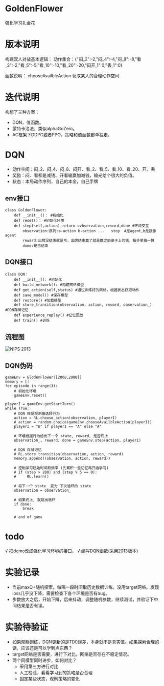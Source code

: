 # GoldenFlower
强化学习扎金花

# 版本说明
构建双人对战基本逻辑：
动作集合：{"闷_2":-2,"闷_4":-4,"闷_8":-8,"看_2":-2,"看_5":-5,"看_10":-10,"看_20":-20,"闷开_1":0,"丢_1":0}

函数说明：
chooseAvailbleAction 获取某人的合理动作空间

# 迭代说明
构想了三种方案：
+ DQN，值函数。
+ 蒙特卡洛法，类似alphaGoZero。
+ AC框架下DDPG或者PPO，策略和值函数都单独走。

# DQN
+ 动作空间：闷_2、闷_4、闷_8、闷开、看_2、看_5、看_10、看_20、开、丢
+ 奖励：闷、看都是减钱、开看输赢加减钱，输光给个很大的负值。
+ 状态：本局动作序列，自己的本金，自己手牌

## env接口
    class GoldenFlower:
        def __init__()： #初始化
        def reset()： #初始化环境
        def step(self,action):return ovbservation,reward,done #环境交互
            observation:序列:a-action b-action ...   stop  A是agent,b是镜像agent
            reward:出牌没结束就是亏，出牌结束赢了就是赢之前桌子上的钱，每步单独一算
            done:是否结束
## DQN接口
    class DQN：
        def __init__(): #初始化
        def build_network(): #构建网络模型
        def get_action(self,status) #通过训练好的网络，根据状态获取动作
        def save_model() #保存模型
        def restore() #加载模型
        def store_transition(observation, action, reward, observation_) #DQN存储记忆
        def experience_replay() #记忆回放
        def train() #训练

## 流程图
![NIPS 2013](https://img-blog.csdn.net/20170612221532013?watermark/2/text/aHR0cDovL2Jsb2cuY3Nkbi5uZXQvdTAxMzIzNjk0Ng==/font/5a6L5L2T/fontsize/400/fill/I0JBQkFCMA==/dissolve/70/gravity/SouthEast)

## DQN伪码
    gameEnv = GlodenFlower([2000,2000])
    memory = []
    for episode in range(3):
        # 初始化环境
        gameEnv.reset()

    playerI = gameEnv.getStartTurn()
    while True:
        # DQN 根据观测值选择行为
        action = RL.choose_action(observation, playerI)
        # action = random.choice(gameEnv.chooseAvailbleAction(playerI))
        playerI = "B" if playerI == "A" else "A"

        # 环境根据行为给出下一个 state, reward, 是否终止
        observation_, reward, done = gameEnv.step(action, playerI)

        # DQN 存储记忆
        # RL.store_transition(observation, action, reward)
        memory.append((observation, action, reward))

        # 控制学习起始时间和频率 (先累积一些记忆再开始学习)
        # if (step > 200) and (step % 5 == 0):
        #     RL.learn()

        # 将下一个 state_ 变为 下次循环的 state
        observation = observation_

        # 如果终止, 就跳出循环
        if done:
            break

        # end of game


# todo
√ 把demo改成强化学习环境的接口。
√ 编写DQN函数(采用2013版本)

# 实验记录
+ 当前maxQ+随机探索，每隔一段时间取历史数据训练。没用target网络。发现loss几乎没下降，需要检查下各个环境是否有bug。
+ 步数放大之后，开始下降，后来抖动，调整随机参数，继续测试，并验证下中间结果是否有误。

# 实验待验证
+ 如果观察训练，DQN更新的是TD0误差，本身就不是真实值。如果探索合理的话，应该还是可以学到点东西？
+ target网络是否需要，进行下对比，网络是否存在不稳定情况。
+ 两个同模型同时进步，如何对比？
    + 采用第三方进行对比
    + 人工检验，看看学习到的策略是否合理
    + 固定某些状态，观察策略的变化
